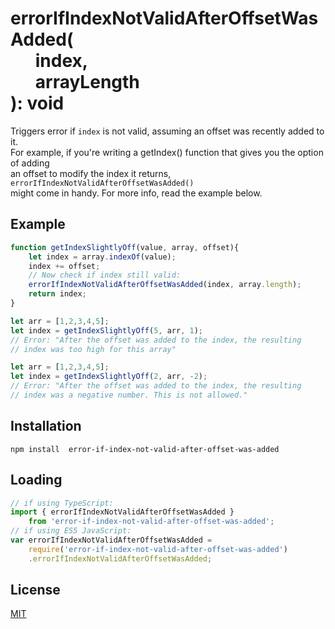 # errorIfIndexNotValidAfterOffsetWasAdded(<br>&nbsp;&nbsp;&nbsp;&nbsp;&nbsp;&nbsp;index,<br>&nbsp;&nbsp;&nbsp;&nbsp;&nbsp;&nbsp;arrayLength<br>): void

Triggers error if `index` is not valid, assuming an offset was recently added to it.  
For example, if you're writing a getIndex() function that gives you the option of adding  
an offset to modify the index it returns, `errorIfIndexNotValidAfterOffsetWasAdded()`  
might come in handy.  For more info, read the example below.

## Example
```ts
function getIndexSlightlyOff(value, array, offset){
    let index = array.indexOf(value);
    index += offset;
    // Now check if index still valid:
    errorIfIndexNotValidAfterOffsetWasAdded(index, array.length);
    return index;
}

let arr = [1,2,3,4,5];
let index = getIndexSlightlyOff(5, arr, 1);
// Error: "After the offset was added to the index, the resulting 
// index was too high for this array"

let arr = [1,2,3,4,5];
let index = getIndexSlightlyOff(2, arr, -2);
// Error: "After the offset was added to the index, the resulting 
// index was a negative number. This is not allowed."
```

## Installation
`npm install  error-if-index-not-valid-after-offset-was-added`

## Loading
```ts
// if using TypeScript:
import { errorIfIndexNotValidAfterOffsetWasAdded } 
    from 'error-if-index-not-valid-after-offset-was-added';
// if using ES5 JavaScript:
var errorIfIndexNotValidAfterOffsetWasAdded = 
    require('error-if-index-not-valid-after-offset-was-added')
    .errorIfIndexNotValidAfterOffsetWasAdded;
```

## License
[MIT](https://choosealicense.com/licenses/mit/)
